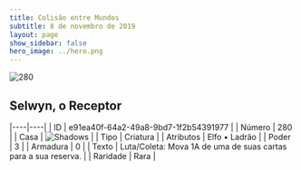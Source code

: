 ```yaml
---
title: Colisão entre Mundos
subtitle: 8 de novembro de 2019
layout: page
show_sidebar: false
hero_image: ../hero.png
---
```


![280](https://cdn.keyforgegame.com/media/card_front/pt/452_280_7GJ6RPFR59G2_pt.png)

## Selwyn, o Receptor

|----|----|
| ID | e91ea40f-64a2-49a8-9bd7-1f2b54391977 |
| Número | 280 |
| Casa | ![Shadows](https://archonarcana.com/images/thumb/e/ee/Shadows.png/22px-Shadows.png "Sombras") |
| Tipo | Criatura |
| Atributos | Elfo • Ladrão |
| Poder | 3 |
| Armadura | 0 |
| Texto | Luta/Coleta: Mova 1A de uma de suas cartas para a sua reserva. |
| Raridade | Rara |
